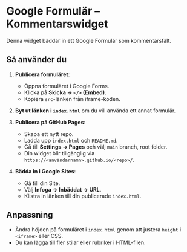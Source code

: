# Google Formulär – Kommentarswidget

Denna widget bäddar in ett Google Formulär som kommentarsfält.

## Så använder du

1. **Publicera formuläret**:
   - Öppna formuläret i Google Forms.
   - Klicka på **Skicka → `</>` (Embed)**.
   - Kopiera `src`-länken från iframe-koden.

2. **Byt ut länken i `index.html`** om du vill använda ett annat formulär.

3. **Publicera på GitHub Pages**:
   - Skapa ett nytt repo.
   - Ladda upp `index.html` och `README.md`.
   - Gå till **Settings → Pages** och välj `main` branch, root folder.
   - Din widget blir tillgänglig via `https://<användarnamn>.github.io/<repo>/`.

4. **Bädda in i Google Sites**:
   - Gå till din Site.
   - Välj **Infoga → Inbäddat → URL**.
   - Klistra in länken till din publicerade `index.html`.

## Anpassning

- Ändra höjden på formuläret i `index.html` genom att justera `height` i `<iframe>` eller CSS.
- Du kan lägga till fler stilar eller rubriker i HTML-filen.

